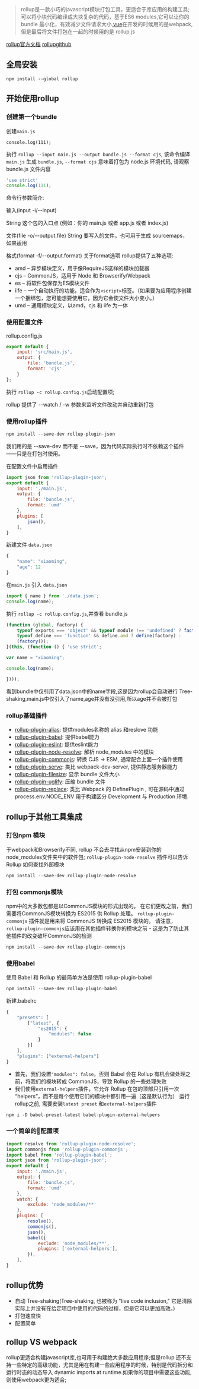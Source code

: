 
> rollup是一款小巧的javascript模块打包工具，更适合于库应用的构建工具;可以将小块代码编译成大块复杂的代码，基于ES6 modules,它可以让你的 bundle 最小化，有效减少文件请求大小,[vue](https://github.com/vuejs/vue)在开发的时候用的是webpack,但是最后将文件打包在一起的时候用的是 rollup.js

[rollup官方文档](https://rollupjs.org/guide/en)
[rollupgithub](https://github.com/rollup)

## 全局安装
```
npm install --global rollup
``` 

## 开始使用rollup

### 创建第一个bundle

创建`main.js`
```
console.log(111);
```
执行 `rollup --input main.js --output bundle.js --format cjs`, 该命令编译 `main.js` 生成 `bundle.js`, `--format cjs` 意味着打包为 node.js 环境代码, 请观察 bundle.js 文件内容

```js
'use strict'
console.log(111);
```
命令行参数简介:

输入(input -i/--input)

String 这个包的入口点 (例如：你的 main.js 或者 app.js 或者 index.js)

文件(file -o/--output.file)
String 要写入的文件。也可用于生成 sourcemaps，如果适用

格式(format -f/--output.format)
关于format选项
rollup提供了五种选项:

- amd – 异步模块定义，用于像RequireJS这样的模块加载器
- cjs – CommonJS，适用于 Node 和 Browserify/Webpack
- es – 将软件包保存为ES模块文件
- iife – 一个自动执行的功能，适合作为`<script>`标签。（如果要为应用程序创建一个捆绑包，您可能想要使用它，因为它会使文件大小变小。）
- umd – 通用模块定义，以amd，cjs 和 iife 为一体

### 使用配置文件
rollup.config.js

```js
export default {
    input: 'src/main.js',
    output: {
        file: 'bundle.js',
        format: 'cjs'
    }
};
```
执行 `rollup -c rollup.config.js`启动配置项;

rollup 提供了 --watch / -w 参数来监听文件改动并自动重新打包

### 使用rollup插件

```js
npm install --save-dev rollup-plugin-json

```
我们用的是 --save-dev 而不是 --save，因为代码实际执行时不依赖这个插件——只是在打包时使用。

在配置文件中启用插件
```js
import json from 'rollup-plugin-json';
export default {
    input: './main.js',
    output: {
        file: 'bundle.js',
        format: 'umd'
    },
    plugins: [
        json(),
    ],
}
```

新建文件 `data.json`
```js
{
    "name": "xiaoming",
    "age": 12
}
```
在`main.js` 引入 `data.json`

```js
import { name } from './data.json';
console.log(name);
```
执行 `rollup -c rollup.config.js`,并查看 bundle.js

```js
(function (global, factory) {
	typeof exports === 'object' && typeof module !== 'undefined' ? factory() :
	typeof define === 'function' && define.amd ? define(factory) :
	(factory());
}(this, (function () { 'use strict';

var name = "xiaoming";

console.log(name);

})));

```
看到bundle中仅引用了data.json中的name字段,这是因为rollup会自动进行 Tree-shaking,main.js中仅引入了name,age并没有没引用,所以age并不会被打包

### rollup基础插件

- [rollup-plugin-alias](https://github.com/rollup/rollup-plugin-alias): 提供modules名称的 alias 和reslove 功能
- [rollup-plugin-babel](https://github.com/rollup/rollup-plugin-babel): 提供babel能力
- [rollup-plugin-eslint](https://github.com/TrySound/rollup-plugin-eslint): 提供eslint能力
- [rollup-plugin-node-resolve](https://github.com/rollup/rollup-plugin-node-resolve): 解析 node_modules 中的模块
- [rollup-plugin-commonjs](https://github.com/rollup/rollup-plugin-commonjs): 转换 CJS -> ESM, 通常配合上面一个插件使用
- [rollup-plugin-serve](https://github.com/thgh/rollup-plugin-serve): 类比 webpack-dev-server, 提供静态服务器能力
- [rollup-plugin-filesize](https://github.com/ritz078/rollup-plugin-filesize): 显示 bundle 文件大小
- [rollup-plugin-uglify](https://github.com/TrySound/rollup-plugin-uglify): 压缩 bundle 文件
- [rollup-plugin-replace](https://github.com/rollup/rollup-plugin-replace): 类比 Webpack 的 DefinePlugin , 可在源码中通过 process.env.NODE_ENV 用于构建区分 Development 与 Production 环境.

## rollup于其他工具集成
### 打包npm 模块

于webpack和Browserify不同, rollup 不会去寻找从npm安装到你的node_modules文件夹中的软件包;
`rollup-plugin-node-resolve` 插件可以告诉 Rollup 如何查找外部模块
```js
npm install --save-dev rollup-plugin-node-resolve
```

### 打包 commonjs模块

npm中的大多数包都是以CommonJS模块的形式出现的。 在它们更改之前，我们需要将CommonJS模块转换为 ES2015 供 Rollup 处理。
`rollup-plugin-commonjs` 插件就是用来将 CommonJS 转换成 ES2015 模块的。
请注意，`rollup-plugin-commonjs`应该用在其他插件转换你的模块之前 - 这是为了防止其他插件的改变破坏CommonJS的检测
```js
npm install --save-dev rollup-plugin-commonjs
```

### 使用babel
使用 Babel 和 Rollup 的最简单方法是使用 rollup-plugin-babel

```js
npm install --save-dev rollup-plugin-babel
```
新建.babelrc
```js
{
    "presets": [
        ["latest", {
            "es2015": {
                "modules": false
            }
        }]
    ],
    "plugins": ["external-helpers"]
}
```
- 首先，我们设置`"modules": false`，否则 Babel 会在 Rollup 有机会做处理之前，将我们的模块转成 CommonJS，导致 Rollup 的一些处理失败
- 我们使用`external-helpers`插件，它允许 Rollup 在包的顶部只引用一次 “helpers”，而不是每个使用它们的模块中都引用一遍（这是默认行为）
运行 rollup之前, 需要安装`latest preset` 和`external-helpers`插件

```js
npm i -D babel-preset-latest babel-plugin-external-helpers
```

### 一个简单的配置项
```js
import resolve from 'rollup-plugin-node-resolve';
import commonjs from 'rollup-plugin-commonjs';
import babel from 'rollup-plugin-babel';
import json from 'rollup-plugin-json';
export default {
    input: './main.js',
    output: {
        file: 'bundle.js',
        format: 'umd'
    },
    watch: {
        exclude: 'node_modules/**'
    },
    plugins: [
        resolve(),
        commonjs(),
        json(),
        babel({
            exclude: 'node_modules/**',
            plugins: ['external-helpers'],
        }),
    ],
}
```


## rollup优势
- 自动 Tree-shaking(Tree-shaking, 也被称为 "live code inclusion," 它是清除实际上并没有在给定项目中使用的代码的过程，但是它可以更加高效。)
- 打包速度快
- 配置简单

## rollup VS webpack

rollup更适合构建javascript库,也可用于构建绝大多数应用程序;但是rollup 还不支持一些特定的高级功能，尤其是用在构建一些应用程序的时候，特别是代码拆分和运行时态的动态导入 dynamic imports at runtime.如果你的项目中需要这些功能,则使用webpack更为适合;



